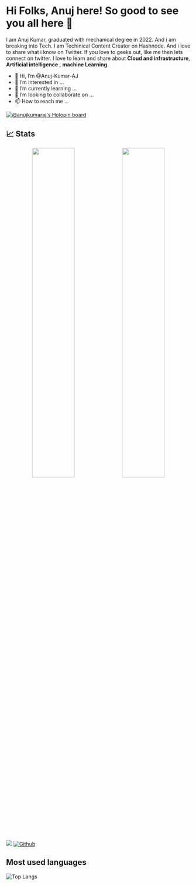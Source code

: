 # Hi Folks, Anuj here! So good to see you all here 👋

I am Anuj Kumar, graduated with mechanical degree in 2022. And i am breaking into Tech. I am Techinical Content Creator on Hashnode. And i love to share what i know on Twitter. If you love to geeks out, like me then lets connect on twitter. I love to learn and share about **Cloud and infrastructure**, **Artificial intelligence** , **machine Learning**.  






- 👋 Hi, I’m @Anuj-Kumar-AJ
- 👀 I’m interested in ...
- 🌱 I’m currently learning ...
- 💞️ I’m looking to collaborate on ...
- 📫 How to reach me ...

[![@anujkumaraj's Holopin board](https://holopin.me/anujkumaraj)](https://holopin.io/@anujkumaraj)
<!---
Anuj-Kumar-AJ/Anuj-Kumar-AJ is a ✨ special ✨ repository because its `README.md` (this file) appears on your GitHub profile.
You can click the Preview link to take a look at your changes.
--->




## 📈 Stats
<p align="center">
	
  <img width="48%" src="https://github-readme-stats.vercel.app/api?username=anuj-kumar-aj&show_icons=true&theme=midnight-purple" />
  <img width="48%" src="https://github-readme-streak-stats.herokuapp.com/?user=anuj-kumar-aj&theme=midnight-purple" />
</p>


![](https://visitor-badge.laobi.icu/badge?page_id=anuj-kumar-aj.anuj-kumar.aj)
[![Github](https://img.shields.io/github/followers/anuj-kumar-aj?label=Follow&style=social)](https://github.com/Anuj-Kumar-AJ)

## Most used languages
![Top Langs](https://github-readme-stats.vercel.app/api/top-langs/?username=anuj-kumar-aj&theme=midnight-purple)

<!-- ## Blog posts -->
